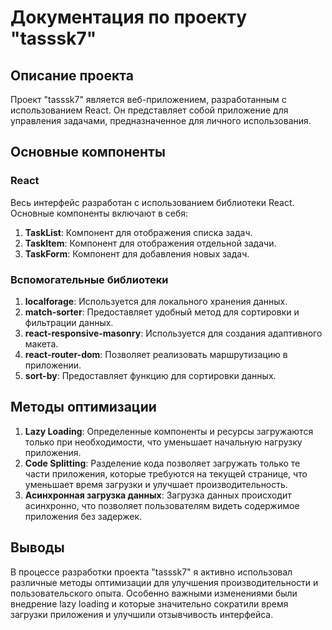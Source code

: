 # Документация по проекту "tasssk7"

## Описание проекта

Проект "tasssk7" является веб-приложением, разработанным с использованием React. Он представляет собой приложение для управления задачами, предназначенное для личного использования.

## Основные компоненты

### React

Весь интерфейс разработан с использованием библиотеки React. Основные компоненты включают в себя:

1. **TaskList**: Компонент для отображения списка задач.
2. **TaskItem**: Компонент для отображения отдельной задачи.
3. **TaskForm**: Компонент для добавления новых задач.

### Вспомогательные библиотеки

1. **localforage**: Используется для локального хранения данных.
2. **match-sorter**: Предоставляет удобный метод для сортировки и фильтрации данных.
3. **react-responsive-masonry**: Используется для создания адаптивного макета.
4. **react-router-dom**: Позволяет реализовать маршрутизацию в приложении.
5. **sort-by**: Предоставляет функцию для сортировки данных.

## Методы оптимизации

1. **Lazy Loading**: Определенные компоненты и ресурсы загружаются только при необходимости, что уменьшает начальную нагрузку приложения.
2. **Code Splitting**: Разделение кода позволяет загружать только те части приложения, которые требуются на текущей странице, что уменьшает время загрузки и улучшает производительность.
3. **Асинхронная загрузка данных**: Загрузка данных происходит асинхронно, что позволяет пользователям видеть содержимое приложения без задержек.

## Выводы

В процессе разработки проекта "tasssk7" я активно использовал различные методы оптимизации для улучшения производительности и пользовательского опыта. Особенно важными изменениями были внедрение lazy loading и  которые значительно сократили время загрузки приложения и улучшили отзывчивость интерфейса.
